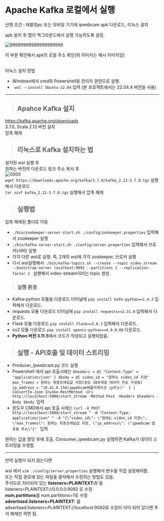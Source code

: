 <h1>Apache Kafka 로컬에서 실행</h1>
선행 조건 : 태블릿pc 또는 모바일 기기에 ipwebcam apk 다운로드, 리눅스 설치


apk 설치 후 앱이 백그라운드에서 실행 가능하도록 설정.

![99999999999999999999](https://github.com/user-attachments/assets/03403095-1f93-4abc-9fc6-f5342014c6e8)

이 부분 확인해서 apk의 로컬 주소 확인(위 이미지는 예시 이미지임)
</br>
</br>

리눅스 설치 방법 
  
 - Windows에서 cmd와 Powershell을 관리자 권한으로 실행.</br>
- ` wsl --install Ubuntu-22.04` 입력 (본 프로젝트에서는 22.04.4 버전을 사용)</br>

--------------------------

><h2>Apahce Kafka 설치</br>
https://kafka.apache.org/downloads</br>
3.7.0, Scala 2.13 버전 설치</br>
압축 해제</br>

><h2>리눅스로 Kafka 설치하는 법</h2>
설치된 wsl 실행 후</br>
원하는 버전의 다운로드 링크 주소 복사 후</br>
![0000](https://github.com/user-attachments/assets/0324ad39-7ce8-48d2-8bfb-1154f39c133c)</br>
 `wget https://downloads.apache.org/kafka/3.7.0/kafka_2.13-3.7.0.tgz` 실행해서 다운로드</br>
 `tar xzvf kafka_2.12-3.7.0.tgz` 실행해서 압축 해제</br> 

><h2>실행법</h2>
압축 해제된 폴더로 이동</br>
- `./bin/zookeeper-server-start.sh ./config/zookeeper.properties` 입력해서 zookeeper 실행</br>
- `./bin/kafka-server-start.sh ./config/server.properties` 입력해서 브로커(서버) 실행</br>
- 각각 다른 wsl로 실행. 즉, 2개의 wsl에 각각 zookeeper, 브로커 실행</br>
- 다시 wsl실행해서 `./bin/kafka-topics.sh --create --topic video_stream --bootstrap-server localhost:9092 --partitions 1 --replication-factor 1
` 실행해서 video-stream이라는 topic 생성.</br>
><h3>실행 환경</h3>
- Kafka-python 모듈을 다운로드 터미널에 `pip install kafk-python==1.4.3` 입력해서 다운로드.
- requests 모듈 다운로드 터미널에 `pip install requests==2.31.0` 입력해서 다운로드.
- Flask 모듈 다운로드 `pip install Flask==3.0.3` 입력해서 다운로드.
- cv2 모듈 다운로드 `pip install opencv-python==4.9.0.80` 다운로드.
- **Python 버전 3.11.5**에서 코드가 작성되고 실행되었음.
><h2>실행 - API호출 및 데이터 스트리밍</h2>
- Producer_ipwebcam.py 코드 실행
- Powershell 에서 api 호출시에는 ``` $headers = @{
     "Content-Type" = "application/json"
 }
 $body = @{
     video_id = "원하는 video_id 지정"
     max_frames = 원하는 최종프레임값 지정(초당 20프레임 데이터 전송 구성됨)
     ip_address = "10.41.0.154(ipwebcam애플리케이션 ip주소)" 
 } | ConvertTo-Json
 Invoke-RestMethod -Uri http://localhost:5000/start_stream -Method Post -Headers $headers -Body $body  ```입력</br>
 - 윈도우 CMD에서 api 호출 시에는 `curl -X POST http://localhost:5000/start_stream ^
     -H "Content-Type: application/json" ^
     -d "{\"video_id\": \"원하는 video_id 지정\", \"max_frames\": 원하는 최종프레임값 지정, \"ip_address\": \"ipwebcam 앱 로컬 주소\"}"
` 입력

 
 원하는 값을 할당 후에 호출, Consumer_ipwebcam.py 실행하면 Kafka가 데이터 스트리밍을 수행함.
 
------
만약 실행이 되지 않는다면


wsl 에서 `vim ./config/server.properties` 실행해서 변수를 직접 설정해야함.</br>
또는 직접 경로에 있는 파일을 클릭해서 수정하는 방법도 있음.</br>
주석으로 처리되어 있는 **listeners=PLAINTEXT://** 을 listeners=PLAINTEXT://0.0.0.0:9092 로 수정</br>
**num.partitions**를 num.partitions=1로 수정</br>
**advertised.listeners=PLAINTEXT:** 를 advertised.listeners=PLAINTEXT://localhost:9092로 수정이 이미 되어 있다면 주석 해제만 하면 됨.</br>
